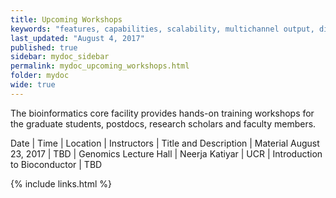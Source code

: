 ```yaml
---
title: Upcoming Workshops 
keywords: "features, capabilities, scalability, multichannel output, dita, hats, comparison, benefits"
last_updated: "August 4, 2017"
published: true
sidebar: mydoc_sidebar
permalink: mydoc_upcoming_workshops.html
folder: mydoc
wide: true
---
```


The bioinformatics core facility provides hands-on training workshops for the graduate students, postdocs, research scholars and faculty members.

Date         | Time             | Location      | Instructors  | Title and Description | Material
August 23, 2017 | TBD  | Genomics Lecture Hall | Neerja Katiyar | UCR         | Introduction to Bioconductor | TBD

{% include links.html %}
